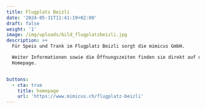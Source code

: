 ```yaml
---
title: Flugplatz Beizli
date: '2024-05-31T11:41:19+02:00'
draft: false
weight: '1'
image: /img/uploads/bild_flugplatzbeizli.jpg
description: >+
  Für Speis und Trank im Flugplatz Beizli sorgt die mimicus GmbH.

  Weiter Informationen sowie die Öffnungszeiten finden sie direkt auf der
  Homepage.


buttons:
  - cta: true
    title: homepage
    url: 'https://www.mimicus.ch/flugplatz-beizli'
---
```


